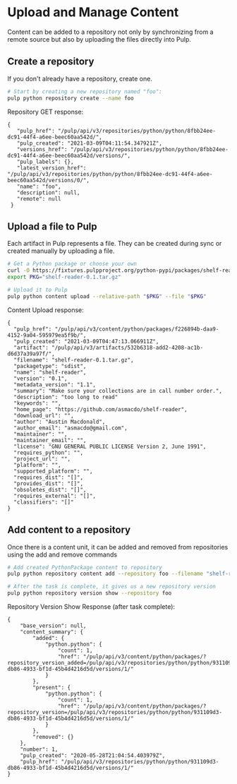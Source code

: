 # Upload and Manage Content

Content can be added to a repository not only by synchronizing from a remote source but also by uploading the files directly into Pulp.

## Create a repository

If you don't already have a repository, create one.

```bash
# Start by creating a new repository named "foo":
pulp python repository create --name foo
```

Repository GET response:

```
{
   "pulp_href": "/pulp/api/v3/repositories/python/python/8fbb24ee-dc91-44f4-a6ee-beec60aa542d/",
   "pulp_created": "2021-03-09T04:11:54.347921Z",
   "versions_href": "/pulp/api/v3/repositories/python/python/8fbb24ee-dc91-44f4-a6ee-beec60aa542d/versions/",
   "pulp_labels": {},
   "latest_version_href": "/pulp/api/v3/repositories/python/python/8fbb24ee-dc91-44f4-a6ee-beec60aa542d/versions/0/",
   "name": "foo",
   "description": null,
   "remote": null
 }
```

## Upload a file to Pulp

Each artifact in Pulp represents a file. They can be created during sync or created manually by uploading a file.

```bash
# Get a Python package or choose your own
curl -O https://fixtures.pulpproject.org/python-pypi/packages/shelf-reader-0.1.tar.gz
export PKG="shelf-reader-0.1.tar.gz"

# Upload it to Pulp
pulp python content upload --relative-path "$PKG" --file "$PKG"
```

Content Upload response:

```
{
  "pulp_href": "/pulp/api/v3/content/python/packages/f226894b-daa9-4152-9a04-595979ea5f9b/",
  "pulp_created": "2021-03-09T04:47:13.066911Z",
  "artifact": "/pulp/api/v3/artifacts/532b6318-add2-4208-ac1b-d6d37a39a97f/",
  "filename": "shelf-reader-0.1.tar.gz",
  "packagetype": "sdist",
  "name": "shelf-reader",
  "version": "0.1",
  "metadata_version": "1.1",
  "summary": "Make sure your collections are in call number order.",
  "description": "too long to read"
  "keywords": "",
  "home_page": "https://github.com/asmacdo/shelf-reader",
  "download_url": "",
  "author": "Austin Macdonald",
  "author_email": "asmacdo@gmail.com",
  "maintainer": "",
  "maintainer_email": "",
  "license": "GNU GENERAL PUBLIC LICENSE Version 2, June 1991",
  "requires_python": "",
  "project_url": "",
  "platform": "",
  "supported_platform": "",
  "requires_dist": "[]",
  "provides_dist": "[]",
  "obsoletes_dist": "[]",
  "requires_external": "[]",
  "classifiers": "[]"
}
```

## Add content to a repository

Once there is a content unit, it can be added and removed from repositories using the add and remove commands

```bash
# Add created PythonPackage content to repository
pulp python repository content add --repository foo --filename "shelf-reader-0.1.tar.gz"

# After the task is complete, it gives us a new repository version
pulp python repository version show --repository foo
```

Repository Version Show Response (after task complete):

```
{
    "base_version": null,
    "content_summary": {
        "added": {
            "python.python": {
                "count": 1,
                "href": "/pulp/api/v3/content/python/packages/?repository_version_added=/pulp/api/v3/repositories/python/python/931109d3-db86-4933-bf1d-45b4d4216d5d/versions/1/"
            }
        },
        "present": {
            "python.python": {
                "count": 1,
                "href": "/pulp/api/v3/content/python/packages/?repository_version=/pulp/api/v3/repositories/python/python/931109d3-db86-4933-bf1d-45b4d4216d5d/versions/1/"
            }
        },
        "removed": {}
    },
    "number": 1,
    "pulp_created": "2020-05-28T21:04:54.403979Z",
    "pulp_href": "/pulp/api/v3/repositories/python/python/931109d3-db86-4933-bf1d-45b4d4216d5d/versions/1/"
}
```

